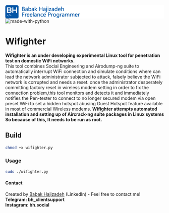 <img src="https://github.com/babakhajizadeh/Linux-Internet-Stabilizer/blob/main/readme_logo.png" alt="Babak Hajizadeh" style="float:left;"/>

![made-with-python](https://img.shields.io/badge/python-v3.7-blue)
# Wifighter

__Wifighter is an under developing experimental Linux tool for penetration test on domestic WiFi networks.__  
This tool combines Social Engineering and Airodump-ng suite to automatically interrupt WiFi connection and simulate conditions where can lead the network administrator subjected to attack, falsely believe the WiFi network is corrupted and needs a reset.
once the administrator desperately committing factory reset in wireless modem setting in order to fix the connection problem,this tool monitors and detects it and immediately notifies the Pen-tester to connect to no longer secured modem via open preset WiFi to set a hidden hotspot abusing Guest Hotspot feature available in most of commercial Wireless modems. 
__Wifighter attempts automated installation and setting up of Aircrack-ng suite packages in Linux systems__  
__So because of this, It needs to be run as root.__  
## Build  
```sh
chmod +x wifighter.py
```
### Usage
```sh
sudo ./wifighter.py
```
#### Contact
Created by [Babak Hajizadeh](https://www.linkedin.com/in/babakhajizadeh) (LinkedIn) - Feel free to contact me!  
__Telegram: bh_clientsupport__  
__Instagram: bh.social__  
